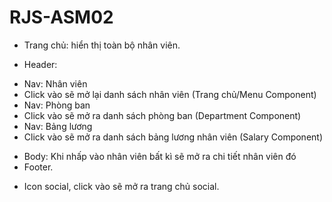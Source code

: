 # RJS-ASM02

* Trang chủ: hiển thị toàn bộ nhân viên.
 + Header:
  - Nav: Nhân viên 
   - Click vào sẽ mở lại danh sách nhân viên (Trang chủ/Menu Component)
  - Nav: Phòng ban
   - Click vào sẽ mở ra danh sách phòng ban (Department Component)
  - Nav: Bảng lương
   - Click vào sẽ mở ra danh sách bảng lương nhân viên (Salary Component)
 + Body: 
  Khi nhấp vào nhân viên bất kì sẽ mở ra chi tiết nhân viên đó
 + Footer.
  - Icon social, click vào sẽ mở ra trang chủ social.